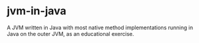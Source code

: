 jvm-in-java
===========

A JVM written in Java with most native method implementations running in Java on the outer JVM, as an educational exercise.
